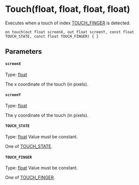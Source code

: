 # Touch(float, float, float, float)

Executes when a touch of index [TOUCH_FINGER](#TOUCH_FINGER) is detected.

```
on touch(out float screenX, out float screenY, const float TOUCH_STATE, const float TOUCH_FINGER) { }
```

## Parameters

#### `screenX`
Type: [float](/MdDocs/Types/Float.md)

The x coordinate of the touch (in pixels).

#### `screenY`
Type: [float](/MdDocs/Types/Float.md)

The y coordinate of the touch (in pixels).

#### `TOUCH_STATE`
Type: [float](/MdDocs/Types/Float.md)
Value must be constant.


One of [TOUCH_STATE](/MdDocs/Constants/TOUCH_STATE.md).

#### `TOUCH_FINGER`
Type: [float](/MdDocs/Types/Float.md)
Value must be constant.


One of [TOUCH_FINGER](/MdDocs/Constants/TOUCH_FINGER.md).

